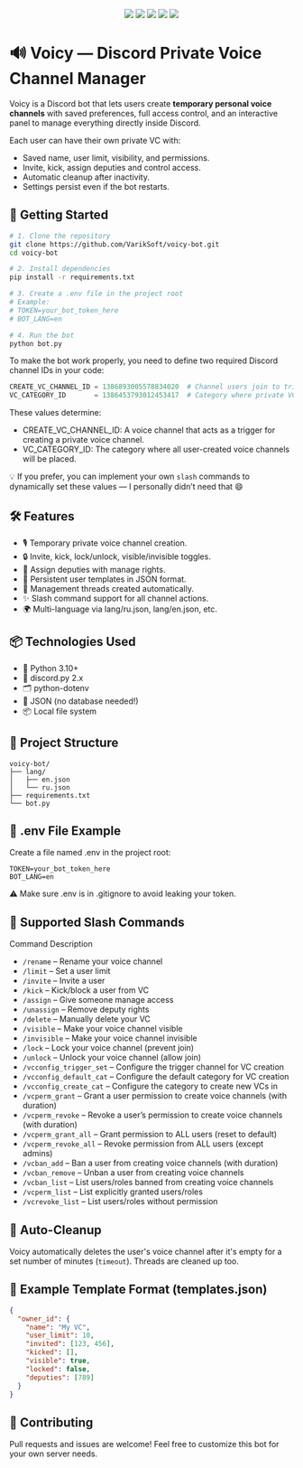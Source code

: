 <p align="center">
  <img src="https://img.shields.io/badge/version-1.0.1-blue?style=flat-square" />
  <img src="https://img.shields.io/badge/status-stable-brightgreen?style=flat-square" />
  <img src="https://img.shields.io/badge/license-MIT-green?style=flat-square" />
  <img src="https://img.shields.io/badge/python-3.10+-blue?style=flat-square&logo=python" />
  <img src="https://img.shields.io/badge/discord.py-2.x-blueviolet?style=flat-square&logo=discord" />
</p>

# 🔊 Voicy — Discord Private Voice Channel Manager

Voicy is a Discord bot that lets users create **temporary personal voice channels** with saved preferences, full access control, and an interactive panel to manage everything directly inside Discord.

Each user can have their own private VC with:
- Saved name, user limit, visibility, and permissions.
- Invite, kick, assign deputies and control access.
- Automatic cleanup after inactivity.
- Settings persist even if the bot restarts.

## 🚀 Getting Started

```bash
# 1. Clone the repository
git clone https://github.com/VarikSoft/voicy-bot.git
cd voicy-bot

# 2. Install dependencies
pip install -r requirements.txt

# 3. Create a .env file in the project root
# Example:
# TOKEN=your_bot_token_here
# BOT_LANG=en

# 4. Run the bot
python bot.py
```

To make the bot work properly, you need to define two required Discord channel IDs in your code:

```python
CREATE_VC_CHANNEL_ID = 1386893005578834020  # Channel users join to trigger VC creation
VC_CATEGORY_ID       = 1386453793012453417  # Category where private VCs will be created
```
These values determine:
- CREATE_VC_CHANNEL_ID: A voice channel that acts as a trigger for creating a private voice channel.
- VC_CATEGORY_ID: The category where all user-created voice channels will be placed.

💡 If you prefer, you can implement your own `slash` commands to dynamically set these values — I personally didn’t need that 😄

## 🛠️ Features
- 🎙️ Temporary private voice channel creation.
- 🔒 Invite, kick, lock/unlock, visible/invisible toggles.
- 👑 Assign deputies with manage rights.
- 💾 Persistent user templates in JSON format.
- 🧵 Management threads created automatically.
- ✨ Slash command support for all channel actions.
- 🌍 Multi-language via lang/ru.json, lang/en.json, etc.

## 📦 Technologies Used
- 🐍 Python 3.10+
- 🤖 discord.py 2.x
- 🗂️ python-dotenv
- 📁 JSON (no database needed!)
- 📦 Local file system

## 📁 Project Structure
```
voicy-bot/
├── lang/
│   ├── en.json
│   └── ru.json
├── requirements.txt
└── bot.py
```

## 🔐 .env File Example
Create a file named .env in the project root:

```
TOKEN=your_bot_token_here
BOT_LANG=en
```
⚠️ Make sure .env is in .gitignore to avoid leaking your token.

## 💬 Supported Slash Commands
Command	Description
- `/rename`               – Rename your voice channel  
- `/limit`                – Set a user limit  
- `/invite`               – Invite a user  
- `/kick`                 – Kick/block a user from VC  
- `/assign`               – Give someone manage access  
- `/unassign`             – Remove deputy rights  
- `/delete`               – Manually delete your VC  
- `/visible`              – Make your voice channel visible  
- `/invisible`            – Make your voice channel invisible  
- `/lock`                 – Lock your voice channel (prevent join)  
- `/unlock`               – Unlock your voice channel (allow join)
- `/vcconfig_trigger_set` – Configure the trigger channel for VC creation  
- `/vcconfig_default_cat` – Configure the default category for VC creation  
- `/vcconfig_create_cat`  – Configure the category to create new VCs in  
- `/vcperm_grant`         – Grant a user permission to create voice channels (with duration)  
- `/vcperm_revoke`        – Revoke a user’s permission to create voice channels (with duration)  
- `/vcperm_grant_all`     – Grant permission to ALL users (reset to default)  
- `/vcperm_revoke_all`    – Revoke permission from ALL users (except admins)  
- `/vcban_add`            – Ban a user from creating voice channels (with duration)  
- `/vcban_remove`         – Unban a user from creating voice channels  
- `/vcban_list`           – List users/roles banned from creating voice channels  
- `/vcperm_list`          – List explicitly granted users/roles  
- `/vcrevoke_list`        – List users/roles without permission

## 🧹 Auto-Cleanup
Voicy automatically deletes the user's voice channel after it's empty for a set number of minutes (`timeout`). Threads are cleaned up too.

## 🧪 Example Template Format (templates.json)
```json
{
  "owner_id": {
    "name": "My VC",
    "user_limit": 10,
    "invited": [123, 456],
    "kicked": [],
    "visible": true,
    "locked": false,
    "deputies": [789]
  }
}
```

## 🙌 Contributing
Pull requests and issues are welcome!
Feel free to customize this bot for your own server needs.
